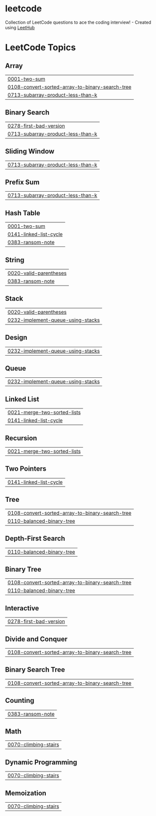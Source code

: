 # leetcode
Collection of LeetCode questions to ace the coding interview! - Created using [LeetHub](https://github.com/QasimWani/LeetHub)

<!---LeetCode Topics Start-->
# LeetCode Topics
## Array
|  |
| ------- |
| [0001-two-sum](https://github.com/ymanshur/leetcode/tree/master/0001-two-sum) |
| [0108-convert-sorted-array-to-binary-search-tree](https://github.com/ymanshur/leetcode/tree/master/0108-convert-sorted-array-to-binary-search-tree) |
| [0713-subarray-product-less-than-k](https://github.com/ymanshur/leetcode/tree/master/0713-subarray-product-less-than-k) |
## Binary Search
|  |
| ------- |
| [0278-first-bad-version](https://github.com/ymanshur/leetcode/tree/master/0278-first-bad-version) |
| [0713-subarray-product-less-than-k](https://github.com/ymanshur/leetcode/tree/master/0713-subarray-product-less-than-k) |
## Sliding Window
|  |
| ------- |
| [0713-subarray-product-less-than-k](https://github.com/ymanshur/leetcode/tree/master/0713-subarray-product-less-than-k) |
## Prefix Sum
|  |
| ------- |
| [0713-subarray-product-less-than-k](https://github.com/ymanshur/leetcode/tree/master/0713-subarray-product-less-than-k) |
## Hash Table
|  |
| ------- |
| [0001-two-sum](https://github.com/ymanshur/leetcode/tree/master/0001-two-sum) |
| [0141-linked-list-cycle](https://github.com/ymanshur/leetcode/tree/master/0141-linked-list-cycle) |
| [0383-ransom-note](https://github.com/ymanshur/leetcode/tree/master/0383-ransom-note) |
## String
|  |
| ------- |
| [0020-valid-parentheses](https://github.com/ymanshur/leetcode/tree/master/0020-valid-parentheses) |
| [0383-ransom-note](https://github.com/ymanshur/leetcode/tree/master/0383-ransom-note) |
## Stack
|  |
| ------- |
| [0020-valid-parentheses](https://github.com/ymanshur/leetcode/tree/master/0020-valid-parentheses) |
| [0232-implement-queue-using-stacks](https://github.com/ymanshur/leetcode/tree/master/0232-implement-queue-using-stacks) |
## Design
|  |
| ------- |
| [0232-implement-queue-using-stacks](https://github.com/ymanshur/leetcode/tree/master/0232-implement-queue-using-stacks) |
## Queue
|  |
| ------- |
| [0232-implement-queue-using-stacks](https://github.com/ymanshur/leetcode/tree/master/0232-implement-queue-using-stacks) |
## Linked List
|  |
| ------- |
| [0021-merge-two-sorted-lists](https://github.com/ymanshur/leetcode/tree/master/0021-merge-two-sorted-lists) |
| [0141-linked-list-cycle](https://github.com/ymanshur/leetcode/tree/master/0141-linked-list-cycle) |
## Recursion
|  |
| ------- |
| [0021-merge-two-sorted-lists](https://github.com/ymanshur/leetcode/tree/master/0021-merge-two-sorted-lists) |
## Two Pointers
|  |
| ------- |
| [0141-linked-list-cycle](https://github.com/ymanshur/leetcode/tree/master/0141-linked-list-cycle) |
## Tree
|  |
| ------- |
| [0108-convert-sorted-array-to-binary-search-tree](https://github.com/ymanshur/leetcode/tree/master/0108-convert-sorted-array-to-binary-search-tree) |
| [0110-balanced-binary-tree](https://github.com/ymanshur/leetcode/tree/master/0110-balanced-binary-tree) |
## Depth-First Search
|  |
| ------- |
| [0110-balanced-binary-tree](https://github.com/ymanshur/leetcode/tree/master/0110-balanced-binary-tree) |
## Binary Tree
|  |
| ------- |
| [0108-convert-sorted-array-to-binary-search-tree](https://github.com/ymanshur/leetcode/tree/master/0108-convert-sorted-array-to-binary-search-tree) |
| [0110-balanced-binary-tree](https://github.com/ymanshur/leetcode/tree/master/0110-balanced-binary-tree) |
## Interactive
|  |
| ------- |
| [0278-first-bad-version](https://github.com/ymanshur/leetcode/tree/master/0278-first-bad-version) |
## Divide and Conquer
|  |
| ------- |
| [0108-convert-sorted-array-to-binary-search-tree](https://github.com/ymanshur/leetcode/tree/master/0108-convert-sorted-array-to-binary-search-tree) |
## Binary Search Tree
|  |
| ------- |
| [0108-convert-sorted-array-to-binary-search-tree](https://github.com/ymanshur/leetcode/tree/master/0108-convert-sorted-array-to-binary-search-tree) |
## Counting
|  |
| ------- |
| [0383-ransom-note](https://github.com/ymanshur/leetcode/tree/master/0383-ransom-note) |
## Math
|  |
| ------- |
| [0070-climbing-stairs](https://github.com/ymanshur/leetcode/tree/master/0070-climbing-stairs) |
## Dynamic Programming
|  |
| ------- |
| [0070-climbing-stairs](https://github.com/ymanshur/leetcode/tree/master/0070-climbing-stairs) |
## Memoization
|  |
| ------- |
| [0070-climbing-stairs](https://github.com/ymanshur/leetcode/tree/master/0070-climbing-stairs) |
<!---LeetCode Topics End-->